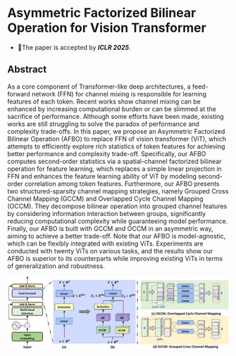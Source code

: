 # Asymmetric Factorized Bilinear Operation for Vision Transformer
- 🌟The paper is accepted by ***ICLR 2025***.
## Abstract
As a core component of Transformer-like deep architectures, a feed-forward network (FFN) for channel mixing is responsible for learning features of each token. Recent works show channel mixing can be enhanced by increasing computational burden or can be slimmed at the sacrifice of performance. Although some efforts have been made, existing works are still struggling to solve the paradox of performance and complexity trade-offs. In this paper, we propose an Asymmetric Factorized Bilinear Operation (AFBO) to replace FFN of vision transformer (ViT), which attempts to efficiently explore rich statistics of token features for achieving better performance and complexity trade-off. Specifically, our AFBO computes second-order statistics via a spatial-channel factorized bilinear operation for feature learning, which replaces a simple linear projection in FFN and enhances the feature learning ability of ViT by modeling second-order correlation among token features. Furthermore, our AFBO presents two structured-sparsity channel mapping strategies, namely Grouped Cross Channel Mapping (GCCM) and Overlapped Cycle Channel Mapping (OCCM). They decompose bilinear operation into grouped channel features by considering information interaction between groups, significantly reducing computational complexity while guaranteeing model performance. Finally, our AFBO is built with GCCM and OCCM in an asymmetric way, aiming to achieve a better trade-off. Note that our AFBO is model-agnostic, which can be flexibly integrated with existing ViTs. Experiments are conducted with twenty ViTs on various tasks, and the results show our AFBO is superior to its counterparts while improving existing ViTs in terms of generalization and robustness.
<div align="center">
  <img src="framework.png"/>
</div>

